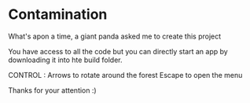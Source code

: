 # Contamination
What's apon a time, a giant panda asked me to create this project

You have access to all the code but you can directly start an app by downloading it into hte build folder. 

CONTROL : 
Arrows to rotate around the forest
Escape to open the menu

Thanks for your attention :) 
